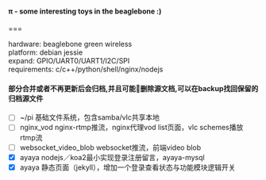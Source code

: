 #### π - some interesting toys in the beaglebone :)
===

hardware: beaglebone green wireless   
platform: debian jessie   
expand: GPIO/UART0/UART1/I2C/SPI   
requirements: c/c++/python/shell/nginx/nodejs       

#### 部分合并或者不再更新后会归档,并且可能删除源文档,可以在backup找回保留的归档源文件
- [ ] ~/pi 基础文件系统，包含samba/vlc共享本地
- [ ] nginx_vod nginx-rtmp推流，nginx代理vod list页面，vlc schemes播放rtmp流
- [ ] websocket_video_blob websocket推流，前端video blob
- [x] ayaya nodejs／koa2最小实现登录注册留言，ayaya-mysql
- [x] ayaya 静态页面（jekyll），增加一个登录查看状态与功能模块逻辑开关